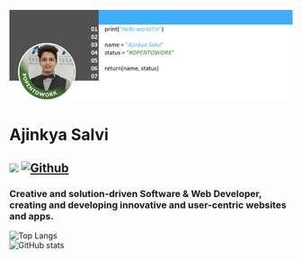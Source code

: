 ![alt text](https://github.com/AjinkyaSalvi/AjinkyaSalvi/blob/main/github-banner.png?raw=true)

# Ajinkya Salvi

## ![](https://visitor-badge.laobi.icu/badge?page_id=AjinkyaSalvi.AjinkyaSalvi) [![Github](https://img.shields.io/github/followers/AjinkyaSalvi?label=Follow&style=social)](https://github.com/AjinkyaSalvi)
### Creative and solution-driven Software & Web Developer, creating and developing innovative and user-centric websites and apps.

![Top Langs](https://github-readme-stats.vercel.app/api/top-langs/?username=AjinkyaSalvi&theme=default&langs_count=10) <br>
![GitHub stats](https://github-readme-stats.vercel.app/api?username=AjinkyaSalvi&show_icons=true&theme=default)
